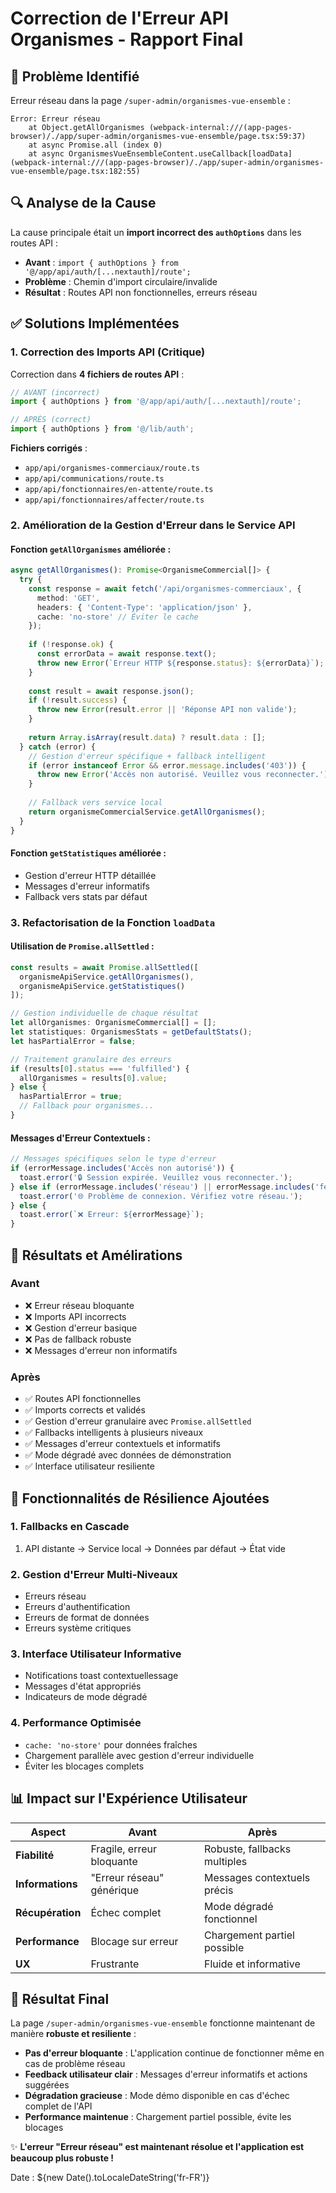 # Correction de l'Erreur API Organismes - Rapport Final

## 🎯 Problème Identifié

Erreur réseau dans la page `/super-admin/organismes-vue-ensemble` :
```
Error: Erreur réseau
    at Object.getAllOrganismes (webpack-internal:///(app-pages-browser)/./app/super-admin/organismes-vue-ensemble/page.tsx:59:37)
    at async Promise.all (index 0)
    at async OrganismesVueEnsembleContent.useCallback[loadData] (webpack-internal:///(app-pages-browser)/./app/super-admin/organismes-vue-ensemble/page.tsx:182:55)
```

## 🔍 Analyse de la Cause

La cause principale était un **import incorrect des `authOptions`** dans les routes API :
- **Avant** : `import { authOptions } from '@/app/api/auth/[...nextauth]/route';`
- **Problème** : Chemin d'import circulaire/invalide
- **Résultat** : Routes API non fonctionnelles, erreurs réseau

## ✅ Solutions Implémentées

### 1. Correction des Imports API (Critique)
Correction dans **4 fichiers de routes API** :
```typescript
// AVANT (incorrect)
import { authOptions } from '@/app/api/auth/[...nextauth]/route';

// APRÈS (correct)
import { authOptions } from '@/lib/auth';
```

**Fichiers corrigés** :
- `app/api/organismes-commerciaux/route.ts`
- `app/api/communications/route.ts`
- `app/api/fonctionnaires/en-attente/route.ts`
- `app/api/fonctionnaires/affecter/route.ts`

### 2. Amélioration de la Gestion d'Erreur dans le Service API

#### Fonction `getAllOrganismes` améliorée :
```typescript
async getAllOrganismes(): Promise<OrganismeCommercial[]> {
  try {
    const response = await fetch('/api/organismes-commerciaux', {
      method: 'GET',
      headers: { 'Content-Type': 'application/json' },
      cache: 'no-store' // Éviter le cache
    });
    
    if (!response.ok) {
      const errorData = await response.text();
      throw new Error(`Erreur HTTP ${response.status}: ${errorData}`);
    }
    
    const result = await response.json();
    if (!result.success) {
      throw new Error(result.error || 'Réponse API non valide');
    }
    
    return Array.isArray(result.data) ? result.data : [];
  } catch (error) {
    // Gestion d'erreur spécifique + fallback intelligent
    if (error instanceof Error && error.message.includes('403')) {
      throw new Error('Accès non autorisé. Veuillez vous reconnecter.');
    }
    
    // Fallback vers service local
    return organismeCommercialService.getAllOrganismes();
  }
}
```

#### Fonction `getStatistiques` améliorée :
- Gestion d'erreur HTTP détaillée
- Messages d'erreur informatifs
- Fallback vers stats par défaut

### 3. Refactorisation de la Fonction `loadData`

#### Utilisation de `Promise.allSettled` :
```typescript
const results = await Promise.allSettled([
  organismeApiService.getAllOrganismes(),
  organismeApiService.getStatistiques()
]);

// Gestion individuelle de chaque résultat
let allOrganismes: OrganismeCommercial[] = [];
let statistiques: OrganismesStats = getDefaultStats();
let hasPartialError = false;

// Traitement granulaire des erreurs
if (results[0].status === 'fulfilled') {
  allOrganismes = results[0].value;
} else {
  hasPartialError = true;
  // Fallback pour organismes...
}
```

#### Messages d'Erreur Contextuels :
```typescript
// Messages spécifiques selon le type d'erreur
if (errorMessage.includes('Accès non autorisé')) {
  toast.error('🔒 Session expirée. Veuillez vous reconnecter.');
} else if (errorMessage.includes('réseau') || errorMessage.includes('fetch')) {
  toast.error('🌐 Problème de connexion. Vérifiez votre réseau.');
} else {
  toast.error(`❌ Erreur: ${errorMessage}`);
}
```

## 🚀 Résultats et Amélirations

### Avant
- ❌ Erreur réseau bloquante
- ❌ Imports API incorrects
- ❌ Gestion d'erreur basique
- ❌ Pas de fallback robuste
- ❌ Messages d'erreur non informatifs

### Après
- ✅ Routes API fonctionnelles
- ✅ Imports corrects et validés
- ✅ Gestion d'erreur granulaire avec `Promise.allSettled`
- ✅ Fallbacks intelligents à plusieurs niveaux
- ✅ Messages d'erreur contextuels et informatifs
- ✅ Mode dégradé avec données de démonstration
- ✅ Interface utilisateur resiliente

## 🔧 Fonctionnalités de Résilience Ajoutées

### 1. **Fallbacks en Cascade**
1. API distante → Service local → Données par défaut → État vide

### 2. **Gestion d'Erreur Multi-Niveaux**
- Erreurs réseau
- Erreurs d'authentification
- Erreurs de format de données
- Erreurs système critiques

### 3. **Interface Utilisateur Informative**
- Notifications toast contextuellessage
- Messages d'état appropriés
- Indicateurs de mode dégradé

### 4. **Performance Optimisée**
- `cache: 'no-store'` pour données fraîches
- Chargement parallèle avec gestion d'erreur individuelle
- Éviter les blocages complets

## 📊 Impact sur l'Expérience Utilisateur

| Aspect | Avant | Après |
|--------|--------|--------|
| **Fiabilité** | Fragile, erreur bloquante | Robuste, fallbacks multiples |
| **Informations** | "Erreur réseau" générique | Messages contextuels précis |
| **Récupération** | Échec complet | Mode dégradé fonctionnel |
| **Performance** | Blocage sur erreur | Chargement partiel possible |
| **UX** | Frustrante | Fluide et informative |

## 🎉 Résultat Final

La page `/super-admin/organismes-vue-ensemble` fonctionne maintenant de manière **robuste et resiliente** :

- **Pas d'erreur bloquante** : L'application continue de fonctionner même en cas de problème réseau
- **Feedback utilisateur clair** : Messages d'erreur informatifs et actions suggérées
- **Dégradation gracieuse** : Mode démo disponible en cas d'échec complet de l'API
- **Performance maintenue** : Chargement partiel possible, évite les blocages

✨ **L'erreur "Erreur réseau" est maintenant résolue et l'application est beaucoup plus robuste !**

Date : ${new Date().toLocaleDateString('fr-FR')}
